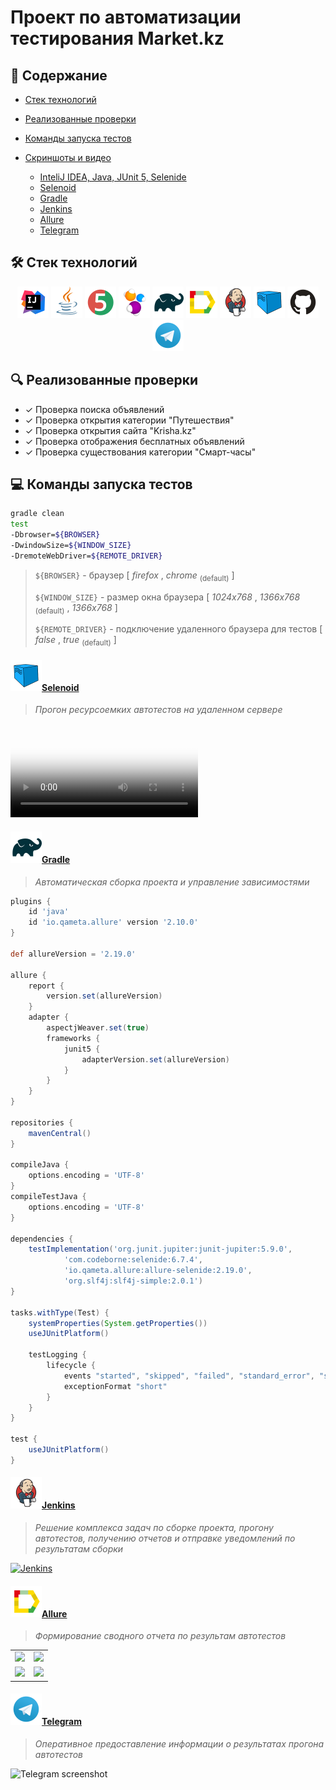 # Проект по автоматизации тестирования Market.kz

## :bookmark_tabs: Содержание

* <a href="#stack">Cтек технологий</a>
* <a href="#object">Реализованные проверки</a>
* <a href="#console">Команды запуска тестов</a>
* <a href="#screenshot">Скриншоты и видео</a>

  + <a href="#ijjs">InteliJ IDEA, Java, JUnit 5, Selenide</a>
  + <a href="#selenoid">Selenoid</a>
  + <a href="#gradle">Gradle</a>
  + <a href="#jenkins">Jenkins</a>
  + <a href="#allure">Allure</a>
  + <a href="#telegram">Telegram</a>

<a id="stack"></a>
## :hammer_and_wrench: Cтек технологий
<div align="center">
<a href="https://www.jetbrains.com/idea/"><img alt="InteliJ IDEA" height="50" src="external/logos/Intelij_IDEA.svg" width="50"/></a>
<a href="https://www.java.com/"><img alt="Java" height="50" src="external/logos/Java.svg" width="50"/></a>
<a href="https://junit.org/junit5/"><img alt="JUnit 5" height="50" src="external/logos/JUnit5.svg" width="50"/></a>
<a href="https://selenide.org/"><img alt="Selenide" height="50" src="external/logos/Selenide.svg" width="50"/></a>
<a href="https://gradle.org/"><img alt="Gradle" height="50" src="external/logos/Gradle.svg" width="50"/></a>
<a href="https://github.com/allure-framework/"><img alt="Allure" height="50" src="external/logos/Allure.svg" width="50"/></a>
<a href="https://www.jenkins.io/"><img alt="Jenkins" height="50" src="external/logos/Jenkins.svg" width="50"/></a>
<a href="https://aerokube.com/selenoid/"><img alt="Selenoid" height="50" src="external/logos/Selenoid.svg" width="50"/></a>
<a href="https://github.com/"><img alt="GitHub" height="50" src="external/logos/GitHub.svg" width="50"/></a>
<a href="https://telegram.org/"><img alt="Telegram" height="50" src="external/logos/Telegram.svg" width="50"/></a>
</div>

<a id="object"></a>
## :mag: Реализованные проверки
- ✓ Проверка поиска объявлений
- ✓ Проверка открытия категории "Путешествия"
- ✓ Проверка открытия сайта "Krisha.kz"
- ✓ Проверка отображения бесплатных объявлений
- ✓ Проверка существования категории "Смарт-часы"

<a id="console"></a>
## :computer: Команды запуска тестов
```bash
gradle clean 
test
-Dbrowser=${BROWSER}
-DwindowSize=${WINDOW_SIZE} 
-DremoteWebDriver=${REMOTE_DRIVER}
```
> `${BROWSER}` - браузер [ *firefox* , *chrome* <sub>(default)</sub> ]
>
> `${WINDOW_SIZE}` - размер окна браузера [ *1024x768* , *1366x768* <sub>(default)</sub> , *1366x768* ]
>
> `${REMOTE_DRIVER}` - подключение удаленного браузера для тестов [ *false* , *true* <sub>(default)</sub> ]

<a id="selenoid"></a>
#### <a href="https://selenoid.autotests.cloud/video/4a544544d069a501ee461083c9babb79.mp4"><img alt="Selenoid" height="50" src="external/logos/Selenoid.svg" width="50"/>Selenoid</a>
> *Прогон ресурсоемких автотестов на удаленном сервере*

<video src="https://user-images.githubusercontent.com/110110734/193814550-cef6ecdb-f702-4fa5-a6cf-4cf6cc523097.mp4"
controls="controls" style="max-width: 730px;" poster="/external/logos/Selenoid.svg">
Видео не доступно для этого браузера
</video>

<a id="gradle"></a>
#### <a href="https://gradle.org/"><img alt="Gradle" height="50" src="external/logos/Gradle.svg" width="50"/>Gradle</a>
> *Автоматическая сборка проекта и управление зависимостями*

```groovy
plugins {
    id 'java'
    id 'io.qameta.allure' version '2.10.0'
}

def allureVersion = '2.19.0'

allure {
    report {
        version.set(allureVersion)
    }
    adapter {
        aspectjWeaver.set(true)
        frameworks {
            junit5 {
                adapterVersion.set(allureVersion)
            }
        }
    }
}

repositories {
    mavenCentral()
}

compileJava {
    options.encoding = 'UTF-8'
}
compileTestJava {
    options.encoding = 'UTF-8'
}

dependencies {
    testImplementation('org.junit.jupiter:junit-jupiter:5.9.0',
            'com.codeborne:selenide:6.7.4',
            'io.qameta.allure:allure-selenide:2.19.0',
            'org.slf4j:slf4j-simple:2.0.1')
}

tasks.withType(Test) {
    systemProperties(System.getProperties())
    useJUnitPlatform()

    testLogging {
        lifecycle {
            events "started", "skipped", "failed", "standard_error", "standard_out"
            exceptionFormat "short"
        }
    }
}

test {
    useJUnitPlatform()
}
```

<a id="jenkins"></a>
####  <a href="https://jenkins.autotests.cloud/job/Nurekenov-homework16/"><img alt="Jenkins" height="50" src="external/logos/Jenkins.svg" width="50"/>Jenkins</a>
> *Решение комплекса задач по сборке проекта, прогону автотестов, получению отчетов и отправке уведомлений по результатам сборки*

  
<a href="https://jenkins.autotests.cloud/job/Nurekenov-homework16/">

<img src="https://user-images.githubusercontent.com/110110734/193813994-88c78b62-b6d9-4d00-ac2a-d7eae8e491b7.png" alt="Jenkins">
</a>

<a id="allure"></a>
#### <a href="https://jenkins.autotests.cloud/job/Nurekenov-homework16/allure//"><img alt="Allure" height="50" src="external/logos/Allure.svg" width="50"/>Allure</a>
> *Формирование сводного отчета по результам автотестов*

<table>
    <tr>
        <td>
        <a href="https://jenkins.autotests.cloud/job/Nurekenov-homework16/allure/">
        <img src="https://user-images.githubusercontent.com/110110734/193815548-9ba63976-7543-438d-b4aa-51fea0db888e.png">
        </a>
        </td>
        <td>
        <a href="https://jenkins.autotests.cloud/job/Nurekenov-homework16/allure/#suites/ef54aae4465c6d48b51f0d82b2bbde21/238f0e3250120aee/">
        <img src="https://user-images.githubusercontent.com/110110734/193815656-d60c090e-77ba-4f08-b4bb-d3860e2976a3.png">
        </a>
        </td>
    </tr>
        <tr>
        <td>
        <a href="https://jenkins.autotests.cloud/job/Nurekenov-homework16/allure/#suites/ef54aae4465c6d48b51f0d82b2bbde21/238f0e3250120aee/">
        <img src="https://user-images.githubusercontent.com/110110734/193815846-f7c8675e-ae5c-44b4-a451-a66a32037746.png">
        </a>
        </td>
        <td>
        <a href="https://jenkins.autotests.cloud/job/Nurekenov-homework16/allure/#suites/ef54aae4465c6d48b51f0d82b2bbde21/e86211dfbb768d26/">
        <img src="https://user-images.githubusercontent.com/110110734/193815857-a19d8da8-d07f-4e2a-a4f4-893eae213dbf.png">
        </a>
        </td>
    </tr>
</table>

<a id="telegram"></a>
#### <a href="https://t.me/MarketKzNotificationBot"><img alt="Telegram" height="50" src="external/logos/Telegram.svg" width="50"/>Telegram</a>
> *Оперативное предоставление информации о результатах прогона автотестов*

![Telegram screenshot](https://user-images.githubusercontent.com/110110734/193813963-0e4ec16a-b6d3-45d3-bf0d-dc90eb689380.png)
